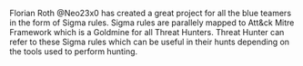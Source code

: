 Florian Roth @Neo23x0 has created a great project for all the blue teamers in the form of Sigma rules. Sigma rules are parallely mapped to Att&ck Mitre Framework which is a Goldmine for all Threat Hunters.
Threat Hunter can refer to these Sigma rules which can be useful in their hunts depending on the tools used to perform hunting.
